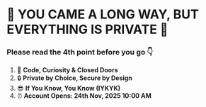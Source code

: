 # 🚧 YOU CAME A LONG WAY, BUT EVERYTHING IS PRIVATE 🚧  
### Please read the 4th point before you go 👇  

1. 🚀 **Code, Curiosity & Closed Doors**  
2. 🔒 **Private by Choice, Secure by Design**  
3. 😎 **If You Know, You Know (IYKYK)**  
4. ⏰ **Account Opens: 24th Nov, 2025 10:00 AM**  
